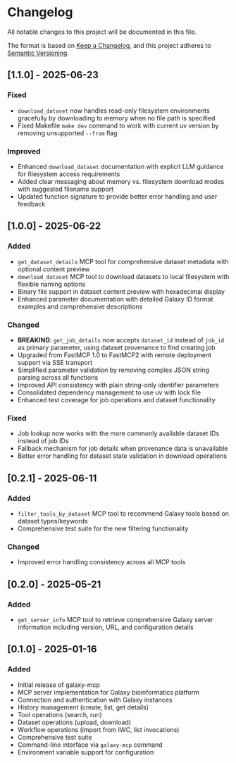 # Changelog

All notable changes to this project will be documented in this file.

The format is based on [Keep a Changelog](https://keepachangelog.com/en/1.0.0/),
and this project adheres to [Semantic Versioning](https://semver.org/spec/v2.0.0.html).

## [1.1.0] - 2025-06-23

### Fixed

- `download_dataset` now handles read-only filesystem environments gracefully by downloading to memory when no file path is specified
- Fixed Makefile `make dev` command to work with current uv version by removing unsupported `--from` flag

### Improved

- Enhanced `download_dataset` documentation with explicit LLM guidance for filesystem access requirements
- Added clear messaging about memory vs. filesystem download modes with suggested filename support
- Updated function signature to provide better error handling and user feedback

## [1.0.0] - 2025-06-22

### Added

- `get_dataset_details` MCP tool for comprehensive dataset metadata with optional content preview
- `download_dataset` MCP tool to download datasets to local filesystem with flexible naming options
- Binary file support in dataset content preview with hexadecimal display
- Enhanced parameter documentation with detailed Galaxy ID format examples and comprehensive descriptions

### Changed

- **BREAKING**: `get_job_details` now accepts `dataset_id` instead of `job_id` as primary parameter, using dataset provenance to find creating job
- Upgraded from FastMCP 1.0 to FastMCP2 with remote deployment support via SSE transport
- Simplified parameter validation by removing complex JSON string parsing across all functions
- Improved API consistency with plain string-only identifier parameters
- Consolidated dependency management to use uv with lock file
- Enhanced test coverage for job operations and dataset functionality

### Fixed

- Job lookup now works with the more commonly available dataset IDs instead of job IDs
- Fallback mechanism for job details when provenance data is unavailable
- Better error handling for dataset state validation in download operations

## [0.2.1] - 2025-06-11

### Added

- `filter_tools_by_dataset` MCP tool to recommend Galaxy tools based on dataset types/keywords
- Comprehensive test suite for the new filtering functionality

### Changed

- Improved error handling consistency across all MCP tools

## [0.2.0] - 2025-05-21

### Added

- `get_server_info` MCP tool to retrieve comprehensive Galaxy server information including version, URL, and configuration details

## [0.1.0] - 2025-01-16

### Added

- Initial release of galaxy-mcp
- MCP server implementation for Galaxy bioinformatics platform
- Connection and authentication with Galaxy instances
- History management (create, list, get details)
- Tool operations (search, run)
- Dataset operations (upload, download)
- Workflow operations (import from IWC, list invocations)
- Comprehensive test suite
- Command-line interface via `galaxy-mcp` command
- Environment variable support for configuration
